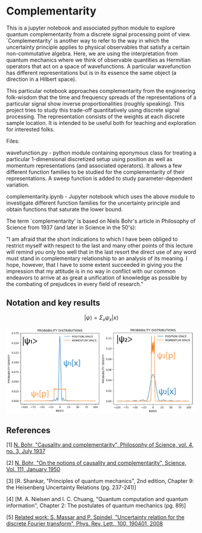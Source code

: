 # Complementarity

This is a jupyter notebook and associated python module to explore quantum complementarity from a discrete signal processing point of view. `Complementarity' is another way to refer to the way in which the uncertainty principle applies to physical observables that satisfy a certain non-commutative algebra. Here, we are using the interpretation from quantum mechanics where we think of observable quantities as Hermitian operators that act on a space of wavefunctions. A particular wavefunction has different representations but is in its essence the same object (a direction in a Hilbert space).

This particular notebook approaches complementarity from the engineering folk-wisdom that the time and frequency spreads of the representations of a particular signal show inverse proportionalities (roughly speaking). This project tries to study this trade-off quantitatively using discrete signal processing. The representation consists of the weights at each discrete sample location. It is intended to be useful both for teaching and exploration for interested folks. 

Files:

wavefunction.py - python module containing eponymous class for treating a particular 1-dimensional discretized setup using position as well as momentum representations (and associated operators). It allows a few different function families to be studied for the complementarity of their representations. A sweep function is added to study parameter-dependent variation.

complementarity.ipynb - Jupyter notebook which uses the above module to investigate different function families for the uncertainty principle and obtain functions that saturate the lower bound.

The term `complementarity' is based on Niels Bohr's article in Philosophy of Science from 1937 (and later in Science in the 50's):

"I am afraid that the short indications to which I have been obliged to restrict myself with respect to the last and many other points of this lecture will remind you only too well that in the last resort the direct use of any word must stand in complementary relationship to an analysis of its meaning. I hope, however, that I have to some extent succeeded in giving you the impression that my attitude is in no way in conflict with our common endeavors to arrive at as great a unification of knowledge as possible by the combating of prejudices in every field of research."

## Notation and key results

$$ | \psi \rangle = \Sigma_x \psi_x | x \rangle $$

![Wavefunctions illustrating the uncertainty tradeoff in position and momentum representations](20240521_illustration.png)



## References 

[1] [N. Bohr, "Causality and complementarity", Philosophy of Science, vol. 4, no. 3, July 1937](https://www.cambridge.org/core/journals/philosophy-of-science/article/abs/causality-and-complementarity/C193DEAB5C18330DD3739664761E8ECE)

[2] [N. Bohr, "On the notions of causality and complementarity", Science, Vol. 111, January 1950](https://www.science.org/doi/abs/10.1126/science.111.2873.51)

[3] [R. Shankar, "Principles of quantum mechanics", 2nd edition, Chapter 9: the Heisenberg Uncertainty Relations (pg. 237-241)]

[4] [M. A. Nielsen and I. C. Chuang, "Quantum computation and quantum information", Chapter 2: The postulates of quantum mechanics (pg. 89)]

[5] [Related work: S. Massar and P. Spindel, "Uncertainty relation for the discrete Fourier transform", Phys. Rev. Lett., 100, 190401, 2008](https://journals.aps.org/prl/abstract/10.1103/PhysRevLett.100.190401)

